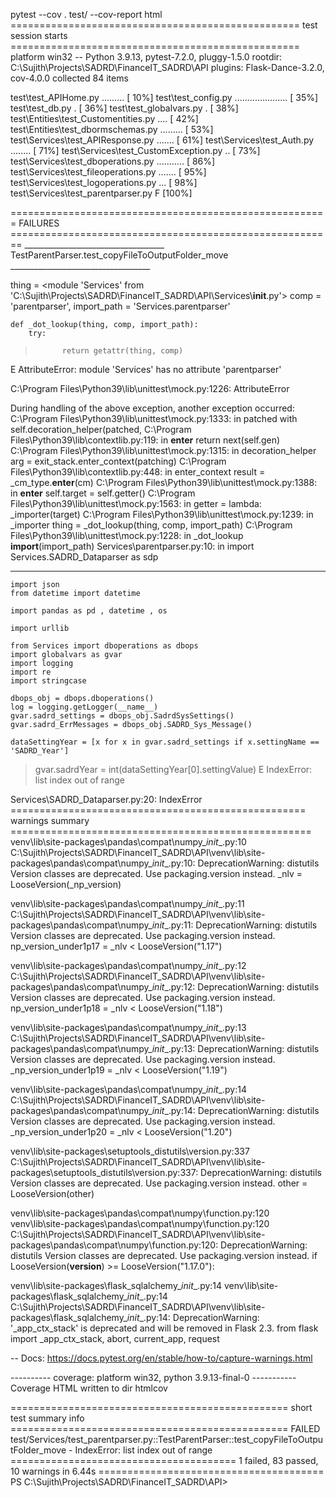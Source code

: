  pytest --cov . test/ --cov-report html
================================================== test session starts ==================================================
platform win32 -- Python 3.9.13, pytest-7.2.0, pluggy-1.5.0
rootdir: C:\Sujith\Projects\SADRD\FinanceIT_SADRD\API
plugins: Flask-Dance-3.2.0, cov-4.0.0
collected 84 items

test\test_APIHome.py .........                                                                                     [ 10%]
test\test_config.py .....................                                                                          [ 35%]
test\test_db.py .                                                                                                  [ 36%] 
test\test_globalvars.py .                                                                                          [ 38%]
test\Entities\test_Customentities.py ....                                                                          [ 42%]
test\Entities\test_dbormschemas.py .........                                                                       [ 53%]
test\Services\test_APIResponse.py .......                                                                          [ 61%]
test\Services\test_Auth.py ........                                                                                [ 71%]
test\Services\test_CustomException.py ..                                                                           [ 73%]
test\Services\test_dboperations.py ...........                                                                     [ 86%]
test\Services\test_fileoperations.py .......                                                                       [ 95%]
test\Services\test_logoperations.py ...                                                                            [ 98%]
test\Services\test_parentparser.py F                                                                               [100%]

======================================================= FAILURES ======================================================== 
___________________________________ TestParentParser.test_copyFileToOutputFolder_move ___________________________________ 

thing = <module 'Services' from 'C:\\Sujith\\Projects\\SADRD\\FinanceIT_SADRD\\API\\Services\\__init__.py'>
comp = 'parentparser', import_path = 'Services.parentparser'

    def _dot_lookup(thing, comp, import_path):
        try:
>           return getattr(thing, comp)
E           AttributeError: module 'Services' has no attribute 'parentparser'

C:\Program Files\Python39\lib\unittest\mock.py:1226: AttributeError

During handling of the above exception, another exception occurred:
C:\Program Files\Python39\lib\unittest\mock.py:1333: in patched
    with self.decoration_helper(patched,
C:\Program Files\Python39\lib\contextlib.py:119: in __enter__
    return next(self.gen)
C:\Program Files\Python39\lib\unittest\mock.py:1315: in decoration_helper
    arg = exit_stack.enter_context(patching)
C:\Program Files\Python39\lib\contextlib.py:448: in enter_context
    result = _cm_type.__enter__(cm)
C:\Program Files\Python39\lib\unittest\mock.py:1388: in __enter__
    self.target = self.getter()
C:\Program Files\Python39\lib\unittest\mock.py:1563: in <lambda>
    getter = lambda: _importer(target)
C:\Program Files\Python39\lib\unittest\mock.py:1239: in _importer
    thing = _dot_lookup(thing, comp, import_path)
C:\Program Files\Python39\lib\unittest\mock.py:1228: in _dot_lookup
    __import__(import_path)
Services\parentparser.py:10: in <module>
    import Services.SADRD_Dataparser   as sdp
_ _ _ _ _ _ _ _ _ _ _ _ _ _ _ _ _ _ _ _ _ _ _ _ _ _ _ _ _ _ _ _ _ _ _ _ _ _ _ _ _ _ _ _ _ _ _ _ _ _ _ _ _ _ _ _ _ _ _ _ _ 

    import json
    from datetime import datetime

    import pandas as pd , datetime , os

    import urllib

    from Services import dboperations as dbops
    import globalvars as gvar
    import logging
    import re
    import stringcase

    dbops_obj = dbops.dboperations()
    log = logging.getLogger(__name__)
    gvar.sadrd_settings = dbops_obj.SadrdSysSettings()
    gvar.sadrd_ErrMessages = dbops_obj.SADRD_Sys_Message()

    dataSettingYear = [x for x in gvar.sadrd_settings if x.settingName == 'SADRD_Year']
>   gvar.sadrdYear = int(dataSettingYear[0].settingValue)
E   IndexError: list index out of range

Services\SADRD_Dataparser.py:20: IndexError
=================================================== warnings summary ==================================================== 
venv\lib\site-packages\pandas\compat\numpy\__init__.py:10
  C:\Sujith\Projects\SADRD\FinanceIT_SADRD\API\venv\lib\site-packages\pandas\compat\numpy\__init__.py:10: DeprecationWarning: distutils Version classes are deprecated. Use packaging.version instead.
    _nlv = LooseVersion(_np_version)

venv\lib\site-packages\pandas\compat\numpy\__init__.py:11
  C:\Sujith\Projects\SADRD\FinanceIT_SADRD\API\venv\lib\site-packages\pandas\compat\numpy\__init__.py:11: DeprecationWarning: distutils Version classes are deprecated. Use packaging.version instead.
    np_version_under1p17 = _nlv < LooseVersion("1.17")

venv\lib\site-packages\pandas\compat\numpy\__init__.py:12
  C:\Sujith\Projects\SADRD\FinanceIT_SADRD\API\venv\lib\site-packages\pandas\compat\numpy\__init__.py:12: DeprecationWarning: distutils Version classes are deprecated. Use packaging.version instead.
    np_version_under1p18 = _nlv < LooseVersion("1.18")

venv\lib\site-packages\pandas\compat\numpy\__init__.py:13
  C:\Sujith\Projects\SADRD\FinanceIT_SADRD\API\venv\lib\site-packages\pandas\compat\numpy\__init__.py:13: DeprecationWarning: distutils Version classes are deprecated. Use packaging.version instead.
    _np_version_under1p19 = _nlv < LooseVersion("1.19")

venv\lib\site-packages\pandas\compat\numpy\__init__.py:14
  C:\Sujith\Projects\SADRD\FinanceIT_SADRD\API\venv\lib\site-packages\pandas\compat\numpy\__init__.py:14: DeprecationWarning: distutils Version classes are deprecated. Use packaging.version instead.
    _np_version_under1p20 = _nlv < LooseVersion("1.20")

venv\lib\site-packages\setuptools\_distutils\version.py:337
  C:\Sujith\Projects\SADRD\FinanceIT_SADRD\API\venv\lib\site-packages\setuptools\_distutils\version.py:337: DeprecationWarning: distutils Version classes are deprecated. Use packaging.version instead.
    other = LooseVersion(other)

venv\lib\site-packages\pandas\compat\numpy\function.py:120
venv\lib\site-packages\pandas\compat\numpy\function.py:120
  C:\Sujith\Projects\SADRD\FinanceIT_SADRD\API\venv\lib\site-packages\pandas\compat\numpy\function.py:120: DeprecationWarning: distutils Version classes are deprecated. Use packaging.version instead.
    if LooseVersion(__version__) >= LooseVersion("1.17.0"):

venv\lib\site-packages\flask_sqlalchemy\__init__.py:14
venv\lib\site-packages\flask_sqlalchemy\__init__.py:14
  C:\Sujith\Projects\SADRD\FinanceIT_SADRD\API\venv\lib\site-packages\flask_sqlalchemy\__init__.py:14: DeprecationWarning: '_app_ctx_stack' is deprecated and will be removed in Flask 2.3.
    from flask import _app_ctx_stack, abort, current_app, request

-- Docs: https://docs.pytest.org/en/stable/how-to/capture-warnings.html

---------- coverage: platform win32, python 3.9.13-final-0 -----------
Coverage HTML written to dir htmlcov

================================================ short test summary info ================================================ 
FAILED test/Services/test_parentparser.py::TestParentParser::test_copyFileToOutputFolder_move - IndexError: list index out of range
======================================= 1 failed, 83 passed, 10 warnings in 6.44s ======================================= 
PS C:\Sujith\Projects\SADRD\FinanceIT_SADRD\API> 
